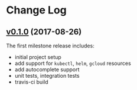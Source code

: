 # Change Log


## [v0.1.0][] (2017-08-26)


The first milestone release includes:

- initial project setup
- add support for `kubectl`, `helm`, `gcloud` resources
- add autocomplete support
- unit tests, integration tests
- travis-ci build


[v0.1.0]: https://github.com/teracyhq-incubator/kubernetes-stack-cookbook/milestone/1?closed=1

